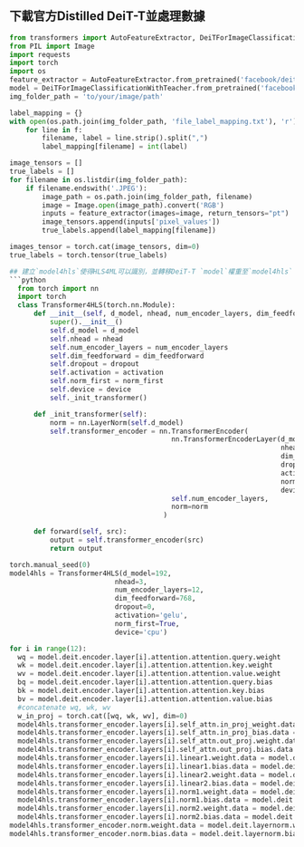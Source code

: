 ## 下載官方Distilled DeiT-T並處理數據
  ```python
  from transformers import AutoFeatureExtractor, DeiTForImageClassificationWithTeacher
  from PIL import Image
  import requests
  import torch
  import os
  feature_extractor = AutoFeatureExtractor.from_pretrained('facebook/deit-tiny-distilled-patch16-224')
  model = DeiTForImageClassificationWithTeacher.from_pretrained('facebook/deit-tiny-distilled-patch16-224')
  img_folder_path = 'to/your/image/path'

  label_mapping = {}
  with open(os.path.join(img_folder_path, 'file_label_mapping.txt'), 'r') as f:
      for line in f:
          filename, label = line.strip().split(",")
          label_mapping[filename] = int(label)

  image_tensors = []
  true_labels = []
  for filename in os.listdir(img_folder_path):
      if filename.endswith('.JPEG'):
          image_path = os.path.join(img_folder_path, filename)
          image = Image.open(image_path).convert('RGB')
          inputs = feature_extractor(images=image, return_tensors="pt")
          image_tensors.append(inputs['pixel_values'])
          true_labels.append(label_mapping[filename])

  images_tensor = torch.cat(image_tensors, dim=0)
  true_labels = torch.tensor(true_labels)

## 建立`model4hls`使得HLS4ML可以識別，並轉移DeiT-T `model`權重至`model4hls`
  ```python
    from torch import nn
    import torch
    class Transformer4HLS(torch.nn.Module):
        def __init__(self, d_model, nhead, num_encoder_layers, dim_feedforward, dropout, activation, norm_first, device):
            super().__init__()
            self.d_model = d_model
            self.nhead = nhead
            self.num_encoder_layers = num_encoder_layers
            self.dim_feedforward = dim_feedforward
            self.dropout = dropout
            self.activation = activation
            self.norm_first = norm_first
            self.device = device
            self._init_transformer()

        def _init_transformer(self):
            norm = nn.LayerNorm(self.d_model)
            self.transformer_encoder = nn.TransformerEncoder(
                                          nn.TransformerEncoderLayer(d_model=self.d_model, 
                                                                     nhead=self.nhead,
                                                                     dim_feedforward=self.dim_feedforward,
                                                                     dropout=self.dropout,
                                                                     activation=self.activation,
                                                                     norm_first=self.norm_first,
                                                                     device=self.device),
                                          self.num_encoder_layers,
                                          norm=norm
                                        )

        def forward(self, src):  
            output = self.transformer_encoder(src)
            return output

torch.manual_seed(0)
model4hls = Transformer4HLS(d_model=192, 
                            nhead=3, 
                            num_encoder_layers=12, 
                            dim_feedforward=768, 
                            dropout=0, 
                            activation='gelu', 
                            norm_first=True, 
                            device='cpu')

for i in range(12):
    wq = model.deit.encoder.layer[i].attention.attention.query.weight
    wk = model.deit.encoder.layer[i].attention.attention.key.weight
    wv = model.deit.encoder.layer[i].attention.attention.value.weight
    bq = model.deit.encoder.layer[i].attention.attention.query.bias
    bk = model.deit.encoder.layer[i].attention.attention.key.bias
    bv = model.deit.encoder.layer[i].attention.attention.value.bias
    #concatenate wq, wk, wv
    w_in_proj = torch.cat([wq, wk, wv], dim=0)
    model4hls.transformer_encoder.layers[i].self_attn.in_proj_weight.data = w_in_proj
    model4hls.transformer_encoder.layers[i].self_attn.in_proj_bias.data = torch.cat([bq, bk, bv], dim=0)
    model4hls.transformer_encoder.layers[i].self_attn.out_proj.weight.data = model.deit.encoder.layer[i].attention.output.dense.weight
    model4hls.transformer_encoder.layers[i].self_attn.out_proj.bias.data = model.deit.encoder.layer[i].attention.output.dense.bias
    model4hls.transformer_encoder.layers[i].linear1.weight.data = model.deit.encoder.layer[i].intermediate.dense.weight
    model4hls.transformer_encoder.layers[i].linear1.bias.data = model.deit.encoder.layer[i].intermediate.dense.bias
    model4hls.transformer_encoder.layers[i].linear2.weight.data = model.deit.encoder.layer[i].output.dense.weight
    model4hls.transformer_encoder.layers[i].linear2.bias.data = model.deit.encoder.layer[i].output.dense.bias
    model4hls.transformer_encoder.layers[i].norm1.weight.data = model.deit.encoder.layer[i].layernorm_before.weight
    model4hls.transformer_encoder.layers[i].norm1.bias.data = model.deit.encoder.layer[i].layernorm_before.bias
    model4hls.transformer_encoder.layers[i].norm2.weight.data = model.deit.encoder.layer[i].layernorm_after.weight
    model4hls.transformer_encoder.layers[i].norm2.bias.data = model.deit.encoder.layer[i].layernorm_after.bias
model4hls.transformer_encoder.norm.weight.data = model.deit.layernorm.weight
model4hls.transformer_encoder.norm.bias.data = model.deit.layernorm.bias
```
